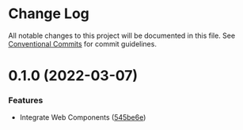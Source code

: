# Change Log

All notable changes to this project will be documented in this file.
See [Conventional Commits](https://conventionalcommits.org) for commit guidelines.

# 0.1.0 (2022-03-07)


### Features

* Integrate Web Components ([545be6e](https://github.com/GordonSmith/hpcc-js/commit/545be6e3fa477123ff8acd2400afcc451ebabfd5))
